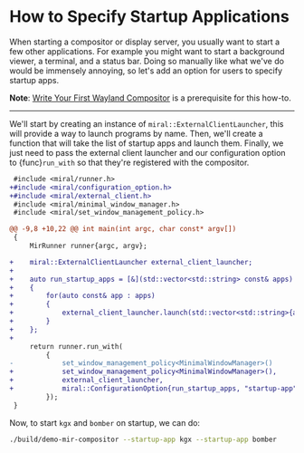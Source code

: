 # How to Specify Startup Applications

When starting a compositor or display server, you usually want to start a few
other applications. For example you might want to start a background viewer, a
terminal, and a status bar. Doing so manually like what we've do would be
immensely annoying, so let's add an option for users to specify startup apps.

**Note**: [Write Your First Wayland
Compositor](../tutorial/write-your-first-wayland-compositor.md) is a prerequisite for
this how-to.

---

We'll start by creating an instance of `miral::ExternalClientLauncher`, this
will provide a way to launch programs by name. Then, we'll create a function
that will take the list of startup apps and launch them. Finally, we just need
to pass the external client launcher and our configuration option to
{func}`run_with` so that they're registered with the compositor.


```diff
 #include <miral/runner.h>
+#include <miral/configuration_option.h>
+#include <miral/external_client.h>
 #include <miral/minimal_window_manager.h>
 #include <miral/set_window_management_policy.h>

@@ -9,8 +10,22 @@ int main(int argc, char const* argv[])
 {
     MirRunner runner{argc, argv};

+    miral::ExternalClientLauncher external_client_launcher;
+
+    auto run_startup_apps = [&](std::vector<std::string> const& apps)
+    {
+        for(auto const& app : apps)
+        {
+            external_client_launcher.launch(std::vector<std::string>{app});
+        }
+    };
+
     return runner.run_with(
         {
-            set_window_management_policy<MinimalWindowManager>()
+            set_window_management_policy<MinimalWindowManager>(),
+            external_client_launcher,
+            miral::ConfigurationOption{run_startup_apps, "startup-app", "App to run at startup (can be specified multiple times)"},
         });
 }
```

Now, to start `kgx` and `bomber` on startup, we can do:
```sh
./build/demo-mir-compositor --startup-app kgx --startup-app bomber
```
